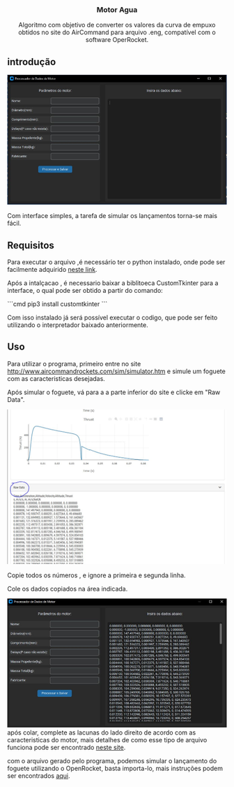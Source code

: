 <h3 align="center">Motor Agua</h3>
<p align="center">Algoritmo com objetivo de converter os valores da curva de empuxo obtidos no site do AirCommand para arquivo .eng, compatível com o software OperRocket.</p>

## introdução

<img src="images/screenshot.JPG" alt="screenshot">

Com interface simples, a tarefa de simular os lançamentos torna-se mais fácil.

## Requisitos
<p>Para executar o arquivo ,é necessário ter o python instalado, onde pode ser facilmente adquirido <a href="https://www.python.org/downloads/">neste link</a>.</p>
<p>Após a intalçacao , é necessario baixar a biblitoeca CustomTkinter para a interface, o qual pode ser obtido a partir do comando:</p>
```cmd
pip3 install customtkinter
```
<p>Com isso instalado já será possível executar o codigo, que pode ser feito utilizando o interpretador baixado anteriormente.</p>

## Uso

<p>Para utilizar o programa, primeiro entre no site <a href="http://www.aircommandrockets.com/sim/simulator.htm">http://www.aircommandrockets.com/sim/simulator.htm</a> e simule um foguete com as caracteristicas desejadas.</p>
<p>Após simular o foguete, vá para a a parte inferior do site e clicke em "Raw Data".</p>
<img src="images/1.JPG" alt="Site do AirCommand">
<p>Copie todos os números , e ignore a primeira e segunda linha.</p>
<p>Cole os dados copiados na área indicada.</p>
<img src="images/2.JPG" alt="Cole os dados">
após colar, complete as lacunas do lado direito de acordo com as caracteristicas do motor, mais detalhes de como esse tipo de arquivo funciona pode ser encontrado <a href="https://www.thrustcurve.org/info/raspformat.html">neste site</a>.
<p>com o arquivo gerado pelo programa, podemos simular o lançamento do foguete utilizando o OpenRocket, basta importa-lo, mais instruções podem ser encontrados <a href="https://openrocket.info/tutorials/motor-selection.html#adding-your-own-motor-files">aqui</a>.</p>

